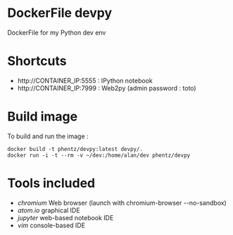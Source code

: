 # DockerFile devpy

DockerFile for my Python dev env

# Shortcuts

* http://CONTAINER_IP:5555 : IPython notebook
* http://CONTAINER_IP:7999 : Web2py (admin password : toto)

# Build image

To build and run the image :

```
docker build -t phentz/devpy:latest devpy/.
docker run -i -t --rm -v ~/dev:/home/alan/dev phentz/devpy
```

# Tools included

* *chromium* Web browser (launch with chromium-browser --no-sandbox)
* *atom.io* graphical IDE
* *jupyter* web-based notebook IDE
* *vim* console-based IDE
